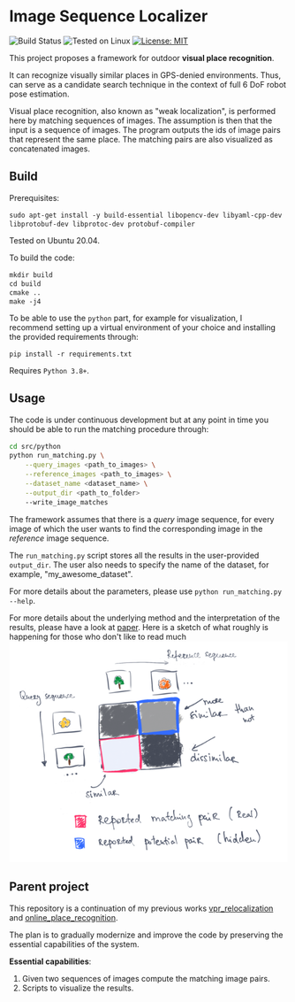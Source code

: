 # Image Sequence Localizer

![Build Status](https://github.com/ovysotska/image_sequence_localizer/actions/workflows/main.yml/badge.svg)
![Tested on Linux](https://img.shields.io/badge/Linux-FCC624?logo=linux&logoColor=black)
[![License: MIT](https://img.shields.io/badge/License-MIT-green.svg)](LICENSE.txt)

This project proposes a framework for outdoor **visual place recognition**.

It can recognize visually similar places in GPS-denied environments.
Thus, can serve as a candidate search technique in the context of full 6 DoF robot pose estimation.

Visual place recognition, also known as "weak localization", is performed here by matching sequences of images.
The assumption is then that the input is a sequence of images. The program outputs the ids of image pairs that represent the same place. The matching pairs are also visualized as concatenated images.

## Build

Prerequisites:

```
sudo apt-get install -y build-essential libopencv-dev libyaml-cpp-dev libprotobuf-dev libprotoc-dev protobuf-compiler
```

Tested on Ubuntu 20.04.

To build the code:

```
mkdir build
cd build
cmake ..
make -j4
```

To be able to use the `python` part, for example for visualization, I recommend setting up a virtual environment of your choice and installing the provided requirements through:

```
pip install -r requirements.txt
```

Requires `Python 3.8+`.

## Usage

The code is under continuous development but at any point in time you should be able to run the matching procedure through:

```bash
cd src/python
python run_matching.py \
    --query_images <path_to_images> \
    --reference_images <path_to_images> \
    --dataset_name <dataset_name> \
    --output_dir <path_to_folder>
    --write_image_matches
```

The framework assumes that there is a _query_ image sequence, for every image of which the user wants to find the corresponding image in the _reference_ image sequence.

The `run_matching.py` script stores all the results in the user-provided `output_dir`. The user also needs to specify the name of the dataset, for example, "my_awesome_dataset".

For more details about the parameters, please use `python run_matching.py --help`.

For more details about the underlying method and the interpretation of the results, please have a look at [paper](http://www.ipb.uni-bonn.de/pdfs/vysotska16ral-icra.pdf).
Here is a sketch of what roughly is happening for those who don't like to read much ![](doc/cost_matrix_view.png)

## Parent project

This repository is a continuation of my previous works [vpr_relocalization](https://github.com/PRBonn/vpr_relocalization) and [online_place_recognition](https://github.com/PRBonn/online_place_recognition).

The plan is to gradually modernize and improve the code by preserving the essential capabilities of the system.

**Essential capabilities**:

1. Given two sequences of images compute the matching image pairs.
2. Scripts to visualize the results.
